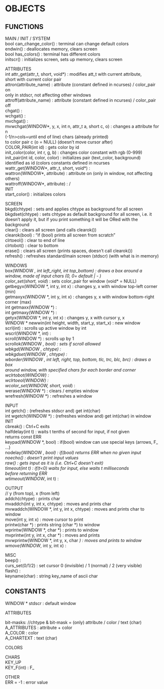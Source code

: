 # OBJECTS  
  
## FUNCTIONS  
  
MAIN / INIT / SYSTEM  
bool can_change_color() : terminal can change default colors  
endwin() : deallocates memory, clears screen  
bool has_colors() : terminal has different colors  
initscr() : initializes screen, sets up memory, clears screen  
  
ATTRIBUTES  
int attr_get(attr_t, short, void*) : modifies att_t with current attribute,  
short with current color pair  
attron(attribute_name) : attribute (constant defined in ncurses) / color_pair on  
		only in stdscr, not affecting other windows  
attroff(attribute_name) : attribute (constant defined in ncurses) / color_pair off  
chgat() :  
wchgat() :  
mvchgat() :  
mvwchgat(WINDOW*, y, x, int n, attr_t a, short c, o) : changes a attribute for n  
(-1/n>cols=until end of line) chars (already printed)  
to color pair c (o = NULL) (doesn’t move cursor after)  
COLOR_PAIR(int id) : gets color by id  
init_color(color, int r, g, b) : changes color constant with rgb (0-999)  
init_pair(int id, color, color) : initializes pair (text_color, background)  
identified as id (colors constants defined in ncurses  
wattr_get(WINDOW*, attr_t, short, void*) :  
wattron(WINDOW*, attribute) : attribute on (only in window, not affecting others)  
wattroff(WINDOW*, attribute) : /  
INIT  
start_color() : initializes colors  
  
SCREEN  
bkgd(chtype) : sets and applies chtype as background for all screen  
bkgdset(chtype) : sets chtype as default background for all screen, i.e. it doesn’t apply it, 		but if you print something it will be ORed with the background  
clear() : clears all screen (and calls clearok())  
clearok(bool) : “if (bool) prints all screen from scratch”  
clrtoeol() : clear to end of line  
clrtobot() : clear to bottom  
erase() : clears all screen (prints spaces, doesn’t call clearok())  
refresh() : refreshes standard/main screen (stdscr) (with what is in memory)  
  
WINDOWS  
box(WINDOW *, int left_right, int top_bottom) : draws a box around a window, made of input						 chars (0, 0= default | - )  
color_set(short, void*) : sets <short> color_pair for window (void* = NULL)  
getbegyx(WINDOW *, int y, int x) : changes y, x with window top-left corner (min)  
getmaxyx(WINDOW *, int y, int x) : changes y, x with window bottom-right corner (max)  
int getmaxx(WINDOW *) :  
int getmaxy(WINDOW *) :  
getyx(WINDOW *, int y, int x) : changes y, x with cursor y, x  
WINDOW * newwin(int height, width, start_y, start_x) : new window  
scrl(int) : scrolls up active window by int  
wscrl(WINDOW *, int) :  
scroll(WINDOW *) : scrolls up by 1  
scrollok(WINDOW *, bool) : sets if scroll allowed  
wbkgd(WINDOW *, chtype) :  
wbkgdset(WINDOW *, chtype) :  
wborder(WINDOW *, int left, right, top, bottom, tlc, trc, blc, brc) : draws a box  
around window, with specified chars for each border and corner  
wclrtobot(WINDOW*) :  
wclrtoeol(WINDOW*) :  
wcolor_set(WINDOW*, short, void*) :  
werase(WINDOW *) : clears / empties window  
wrefresh(WINDOW *) : refreshes a window  
  
INPUT  
int getch() : (refreshes stdscr and) get int(char)  
int wgetch(WINDOW *) : (refreshes window and) get int(char) in window  
INIT  
cbreak() : Ctrl+C exits  
halfdelay(int t) : waits t tenths of second for input, if not given  
returns const ERR  
keypad(WINDOW *, bool) : if(bool) window can use special keys (arrows, F_ …)  
nodelay(WINDOW *, bool) : if(bool) returns ERR when no given input  
noecho() : doesn’t print input values  
raw() : gets input as it is (i.e. Ctrl+C doesn’t exit)  
timeout(int t) : if(t<0) waits for input, else waits t milliseconds  
before returning ERR  
wtimeout(WINDOW*, int t) :   
  
OUTPUT  
// y (from top), x (from left)  
addch(chtype) : prints char  
mvaddch(int y, int x, chtype) : moves and prints char  
mvwaddch(WINDOW *, int y, int x, chtype) : moves and prints char to window  
move(int y, int x) : move cursor to print  
printw(char *) : prints string (char *) to window  
wprintw(WINDOW *, char *) : prints to window  
mvprintw(int y, int x, char *) : moves and prints  
mvwprintw(WINDOW *, int y, x, char *) : moves and prints to window  
wmove(WINDOW*, int y, int x) :  
  
MISC  
beep() :   
curs_set(0/1/2) : set cursor 0 (invisible) / 1 (normal) / 2 (very visible)  
flash() :  
keyname(char) : string key_name of ascii char  


## CONSTANTS

WINDOW * stdscr : default window  
  
ATTRIBUTES  
  
bit-masks:	//chtype & bit-mask = (only) attribute / color / text (char)  
A_ATTRIBUTES : attribute + color  
A_COLOR : color  
A_CHARTEXT : text (char)  
  
COLORS  
  
CHARS  
KEY_UP  
KEY_F(int) : F_  
  
OTHER  
ERR = -1 : error value  
